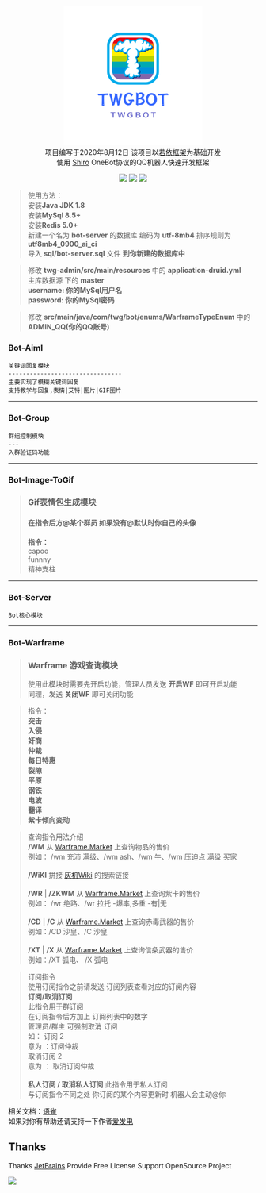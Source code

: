 <div align="center">
<img src = ".github/logo.png" width="280" height="280" alt="TWGBot"/><br>
项目编写于2020年8月12日
该项目以<a href="https://gitee.com/y_project/RuoYi-Vue" target="_blank">若依框架</a>为基础开发<br>
使用 <a href="https://github.com/MisakaTAT/Shiro" target="_blank">Shiro</a> OneBot协议的QQ机器人快速开发框架

![](https://img.shields.io/badge/JDK-1.8+-brightgreen)
![](https://img.shields.io/badge/MySql-8.5-green)
![](https://img.shields.io/badge/Redis-5.0+-green)

</div>

> 使用方法：<br>
> 安装**Java JDK 1.8** <br>
> 安装**MySql 8.5+** <br>
> 安装**Redis 5.0+** <br>
> 新建一个名为 **bot-server** 的数据库 编码为 **utf-8mb4** 排序规则为 **utf8mb4_0900_ai_ci**<br>
> 导入 **sql/bot-server.sql** 文件 **到你新建的数据库中**


> 修改 **twg-admin/src/main/resources** 中的 **application-druid.yml** <br>
> 主库数据源 下的 **master** <br>
**username: 你的MySql用户名**<br>
**password: 你的MySql密码**

> 修改 **src/main/java/com/twg/bot/enums/WarframeTypeEnum** 中的 **ADMIN_QQ(你的QQ账号)** <br>

### Bot-Aiml

    关键词回复模块
    --------------------------------
    主要实现了模糊关键词回复
    支持教学与回复,表情|艾特|图片|GIF图片

---------------

### Bot-Group

    群组控制模块
    ---
    入群验证码功能

---

### Bot-Image-ToGif

> ### Gif表情包生成模块
> #### 在指令后方@某个群员 如果没有@默认时你自己的头像
> **指令：**<br>
> capoo <br>
> funnny<br>
> 精神支柱<br>
---

### Bot-Server

    Bot核心模块

---

### Bot-Warframe

> ### Warframe 游戏查询模块
> 使用此模块时需要先开启功能，管理人员发送 **开启WF** 即可开启功能
> <br> 同理，发送 **关闭WF** 即可关闭功能


> 指令：<br>
> **突击**<br>
> **入侵**<br>
> **奸商**<br>
> **仲裁**<br>
> **每日特惠**<br>
> **裂隙**<br>
> **平原**<br>
> **钢铁**<br>
> **电波**<br>
> **翻译**<br>
> **紫卡倾向变动**<br>

> 查询指令用法介绍 <br>
> **/WM** 从 <a href="https://warframe.market/" target="_blank">Warframe.Market</a> 上查询物品的售价<br>
> 例如： /wm 充沛 满级、/wm ash、/wm 牛、/wm 压迫点 满级 买家 <br><br>
> **/WiKI** 拼接 <a href="https://warframe.huijiwiki.com/">灰机Wiki</a> 的搜索链接 <br><br>
> **/WR** | **/ZKWM** 从 <a href="https://warframe.market/" target="_blank">Warframe.Market</a> 上查询紫卡的售价<br>
> 例如： /wr 绝路、/wr 拉托 -爆率,多重 -有|无 <br><br>
> **/CD** | **/C** 从 <a href="https://warframe.market/" target="_blank">Warframe.Market</a> 上查询赤毒武器的售价<br>
> 例如：/CD 沙皇、/C 沙皇 <br><br>
> **/XT** | **/X** 从 <a href="https://warframe.market/" target="_blank">Warframe.Market</a> 上查询信条武器的售价<br>
> 例如：/XT 弧电、 /X 弧电

> 订阅指令<br>
> 使用订阅指令之前请发送 订阅列表查看对应的订阅内容<br>
> **订阅/取消订阅**<br>
> 此指令用于群订阅<br>
> 在订阅指令后方加上 订阅列表中的数字<br>
> 管理员/群主 可强制取消 订阅<br>
> 如： 订阅 2<br>
> 意为 ：订阅仲裁<br>
> 取消订阅 2<br>
> 意为 ： 取消订阅仲裁
> <br><br>
> **私人订阅 / 取消私人订阅**
> 此指令用于私人订阅 <br>与订阅指令不同之处 你订阅的某个内容更新时 机器人会主动@你


相关文档：<a href="https://www.yuque.com/kingprimes/twgbot" target="_blank">语雀</a><br>
如果对你有帮助还请支持一下作者<a href="https://afdian.net/@KingPrimes" target="_blank">爱发电</a>

Thanks
---
Thanks <a href="https://www.jetbrains.com/?from=TWGBot" rel="nofollow" target="_blank">JetBrains</a> Provide Free
License Support OpenSource Project

<img src="https://camo.githubusercontent.com/5816b4341e77865c19606305fd5d007098f269e38b92dae5ce93191b45e20af8/68747470733a2f2f6d696b7561632e636f6d2f696d616765732f6a6574627261696e732d76617269616e742d332e706e67" width="200" data-canonical-src="https://mikuac.com/images/jetbrains-variant-3.png" style="max-width: 100%;">
